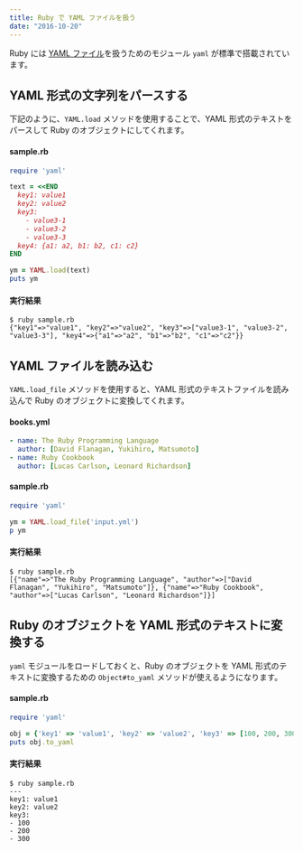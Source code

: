 ```yaml
---
title: Ruby で YAML ファイルを扱う
date: "2016-10-20"
---
```


Ruby には [YAML ファイル](https://ja.wikipedia.org/wiki/YAML)を扱うためのモジュール `yaml` が標準で搭載されています。

YAML 形式の文字列をパースする
----

下記のように、`YAML.load` メソッドを使用することで、YAML 形式のテキストをパースして Ruby のオブジェクトにしてくれます。

#### sample.rb

```ruby
require 'yaml'

text = <<END
  key1: value1
  key2: value2
  key3:
    - value3-1
    - value3-2
    - value3-3
  key4: {a1: a2, b1: b2, c1: c2}
END

ym = YAML.load(text)
puts ym
```

#### 実行結果

```
$ ruby sample.rb
{"key1"=>"value1", "key2"=>"value2", "key3"=>["value3-1", "value3-2", "value3-3"], "key4"=>{"a1"=>"a2", "b1"=>"b2", "c1"=>"c2"}}
```

YAML ファイルを読み込む
----

`YAML.load_file` メソッドを使用すると、YAML 形式のテキストファイルを読み込んで Ruby のオブジェクトに変換してくれます。

#### books.yml

```yaml
- name: The Ruby Programming Language
  author: [David Flanagan, Yukihiro, Matsumoto]
- name: Ruby Cookbook
  author: [Lucas Carlson, Leonard Richardson]
```

#### sample.rb

```ruby
require 'yaml'

ym = YAML.load_file('input.yml')
p ym
```

#### 実行結果

```
$ ruby sample.rb
[{"name"=>"The Ruby Programming Language", "author"=>["David Flanagan", "Yukihiro", "Matsumoto"]}, {"name"=>"Ruby Cookbook", "author"=>["Lucas Carlson", "Leonard Richardson"]}]
```

Ruby のオブジェクトを YAML 形式のテキストに変換する
----

`yaml` モジュールをロードしておくと、Ruby のオブジェクトを YAML 形式のテキストに変換するための `Object#to_yaml` メソッドが使えるようになります。

#### sample.rb

```ruby
require 'yaml'

obj = {'key1' => 'value1', 'key2' => 'value2', 'key3' => [100, 200, 300]}
puts obj.to_yaml
```

#### 実行結果

```
$ ruby sample.rb
---
key1: value1
key2: value2
key3:
- 100
- 200
- 300
```

